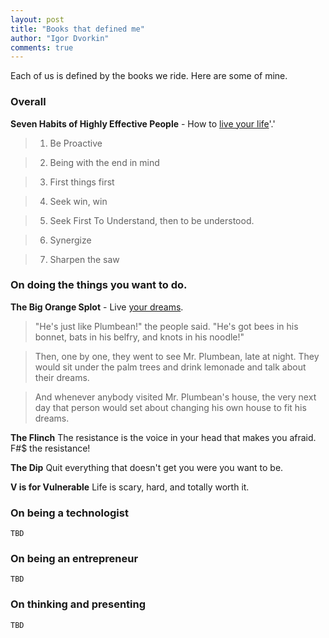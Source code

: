 ```yaml
--- 
layout: post
title: "Books that defined me"
author: "Igor Dvorkin"
comments: true
---
```



Each of us is defined by the books we ride. Here are some of mine.

### Overall

**Seven Habits of Highly Effective People** - How to [live your life](http://ig2600.blogspot.com/2013/11/soft-skills-your-life-missing-manual.html)'.'

> 1) Be Proactive

> 2) Being with the end in mind

> 3) First things first

> 4) Seek win, win

> 5) Seek First To Understand, then to be understood.

> 6) Synergize

> 7) Sharpen the saw

### On doing the things you want to do.

**The Big Orange Splot** - Live [your dreams](https://www.youtube.com/watch?v=5cPfjzYJcok). 

> "He's just like Plumbean!" the people said. "He's got bees in his bonnet, bats in his belfry, and knots in his
noodle!"

> Then, one by one, they went to see Mr. Plumbean, late at night.  They would sit under the palm trees and
drink lemonade and talk about their dreams.

> And whenever anybody visited Mr. Plumbean's house, the very
next day that person would set about changing his own house to fit his dreams. 

**The Flinch** The resistance is the voice in your head that makes you afraid.  F#$ the resistance!

**The Dip** Quit everything that doesn't get you were you want to be.

**V is for Vulnerable**  Life is scary, hard, and totally worth it.

### On being a technologist
    TBD
### On being an entrepreneur
    TBD
### On thinking and presenting
    TBD
